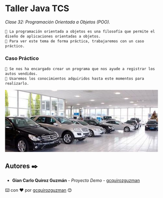 # Taller Java TCS

_Clase 32: Programación Orientada a Objetos (POO)._

```
📢 La programación orientada a objetos es una filosofía que permite el diseño de aplicaciones orientadas a objetos.
📢 Para ver este tema de forma práctica, trabajaremos con un caso práctico.
```

### Caso Práctico

```
📢 Se nos ha encargado crear un programa que nos ayude a registrar los autos vendidos.
📢 Usaremos los conocimientos adquiridos hasta este momentos para realizarlo.
```

![Error: imagen no ha sido cargada](https://github.com/gcquirozguzman/java-tcs-202001/blob/Clase-32/imagenes/pagina_32_1.png)

## Autores ✒️

* **Gian Carlo Quiroz Guzmán** - *Proyecto Demo* - [gcquirozguzman](https://github.com/gcquirozguzman)



⌨️ con ❤️ por [gcquirozguzman](https://github.com/gcquirozguzman) 😊
